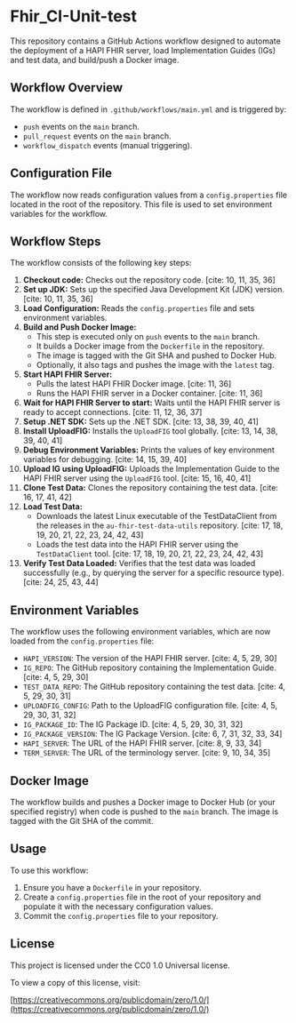 #   Fhir_CI-Unit-test

This repository contains a GitHub Actions workflow designed to automate the deployment of a HAPI FHIR server, load Implementation Guides (IGs) and test data, and build/push a Docker image.

##   Workflow Overview

The workflow is defined in `.github/workflows/main.yml` and is triggered by:

* `push` events on the `main` branch.
* `pull_request` events on the `main` branch.
* `workflow_dispatch` events (manual triggering).

##   Configuration File

The workflow now reads configuration values from a `config.properties` file located in the root of the repository. This file is used to set environment variables for the workflow.

##   Workflow Steps

The workflow consists of the following key steps:

1.  **Checkout code:** Checks out the repository code. [cite: 10, 11, 35, 36]
2.  **Set up JDK:** Sets up the specified Java Development Kit (JDK) version. [cite: 10, 11, 35, 36]
3.  **Load Configuration:** Reads the `config.properties` file and sets environment variables.
4.  **Build and Push Docker Image:**
    * This step is executed only on `push` events to the `main` branch.
    * It builds a Docker image from the `Dockerfile` in the repository.
    * The image is tagged with the Git SHA and pushed to Docker Hub.
    * Optionally, it also tags and pushes the image with the `latest` tag.
5.  **Start HAPI FHIR Server:**
    * Pulls the latest HAPI FHIR Docker image. [cite: 11, 36]
    * Runs the HAPI FHIR server in a Docker container. [cite: 11, 36]
6.  **Wait for HAPI FHIR Server to start:** Waits until the HAPI FHIR server is ready to accept connections. [cite: 11, 12, 36, 37]
7.  **Setup .NET SDK:** Sets up the .NET SDK. [cite: 13, 38, 39, 40, 41]
8.  **Install UploadFIG:** Installs the `UploadFIG` tool globally. [cite: 13, 14, 38, 39, 40, 41]
9.  **Debug Environment Variables:** Prints the values of key environment variables for debugging. [cite: 14, 15, 39, 40]
10. **Upload IG using UploadFIG:** Uploads the Implementation Guide to the HAPI FHIR server using the `UploadFIG` tool. [cite: 15, 16, 40, 41]
11. **Clone Test Data:** Clones the repository containing the test data. [cite: 16, 17, 41, 42]
12. **Load Test Data:**
    * Downloads the latest Linux executable of the TestDataClient from the releases in the `au-fhir-test-data-utils` repository. [cite: 17, 18, 19, 20, 21, 22, 23, 24, 42, 43]
    * Loads the test data into the HAPI FHIR server using the `TestDataClient` tool. [cite: 17, 18, 19, 20, 21, 22, 23, 24, 42, 43]
13. **Verify Test Data Loaded:** Verifies that the test data was loaded successfully (e.g., by querying the server for a specific resource type). [cite: 24, 25, 43, 44]

##   Environment Variables

The workflow uses the following environment variables, which are now loaded from the `config.properties` file:

* `HAPI_VERSION`: The version of the HAPI FHIR server. [cite: 4, 5, 29, 30]
* `IG_REPO`: The GitHub repository containing the Implementation Guide. [cite: 4, 5, 29, 30]
* `TEST_DATA_REPO`: The GitHub repository containing the test data. [cite: 4, 5, 29, 30, 31]
* `UPLOADFIG_CONFIG`: Path to the UploadFIG configuration file. [cite: 4, 5, 29, 30, 31, 32]
* `IG_PACKAGE_ID`: The IG Package ID. [cite: 4, 5, 29, 30, 31, 32]
* `IG_PACKAGE_VERSION`: The IG Package Version. [cite: 6, 7, 31, 32, 33, 34]
* `HAPI_SERVER`: The URL of the HAPI FHIR server. [cite: 8, 9, 33, 34]
* `TERM_SERVER`: The URL of the terminology server. [cite: 9, 10, 34, 35]

##   Docker Image

The workflow builds and pushes a Docker image to Docker Hub (or your specified registry) when code is pushed to the `main` branch. The image is tagged with the Git SHA of the commit.

##   Usage

To use this workflow:

1.  Ensure you have a `Dockerfile` in your repository.
2.  Create a `config.properties` file in the root of your repository and populate it with the necessary configuration values.
3.  Commit the `config.properties` file to your repository.

##   License

This project is licensed under the CC0 1.0 Universal license.

To view a copy of this license, visit:

[https://creativecommons.org/publicdomain/zero/1.0/](https://creativecommons.org/publicdomain/zero/1.0/)
